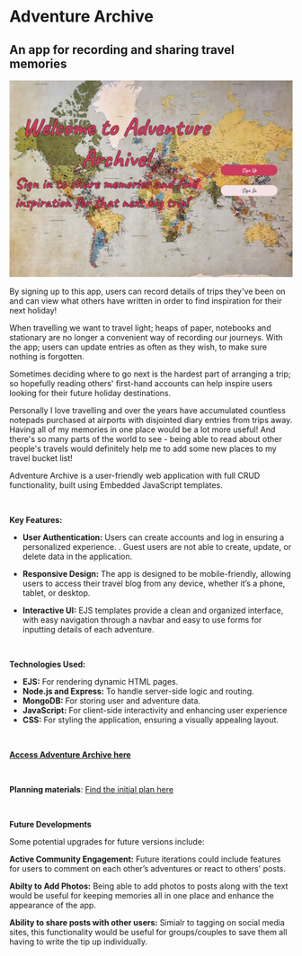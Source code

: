 # Adventure Archive
## An app for recording and sharing travel memories

![Adventure Archive Landing Page](public/assets/preview.png)

By signing up to this app, users can record details of trips they've been on and can view what others have written in order to find inspiration for their next holiday! 

When travelling we want to travel light; heaps of paper, notebooks and stationary are no longer a convenient way of recording our journeys. With the app; users can update entries as often as they wish, to make sure nothing is forgotten.

Sometimes deciding where to go next is the hardest part of arranging a trip; so hopefully reading others' first-hand accounts can help inspire users looking for their future holiday destinations.

Personally I love travelling and over the years have accumulated countless notepads purchased at airports with disjointed diary entries from trips away. Having all of my memories in one place would be a lot more useful! And there's so many parts of the world to see - being able to read about other people's travels would definitely help me to add some new places to my travel bucket list!

Adventure Archive is a user-friendly web application with full CRUD functionality, built using Embedded JavaScript templates. 

<br />

**Key Features:**

* **User Authentication:** Users can create accounts and log in ensuring a personalized experience. . Guest users are not able to create, update, or delete data in the application.


* **Responsive Design:** The app is designed to be mobile-friendly, allowing users to access their travel blog from any device, whether it’s a phone, tablet, or desktop.

* **Interactive UI:** EJS templates provide a clean and organized interface, with easy navigation through a navbar and easy to use forms for inputting details of each adventure.

<br />



**Technologies Used:**
* **EJS:** For rendering dynamic HTML pages.
* **Node.js and Express:** To handle server-side logic and routing.
* **MongoDB:** For storing user and adventure data.
* **JavaScript:** For client-side interactivity and enhancing user experience
* **CSS:** For styling the application, ensuring a visually appealing layout.


<br />


[**Access Adventure Archive here**](https://zoe-woodward.github.io//)

<br />

**Planning materials**:
[Find the initial plan here](https://trello.com/b/2bCST3uu/adventure-archive)

<br />


**Future Developments**

Some potential upgrades for future versions include:

**Active Community Engagement:** Future iterations could include features for users to comment on each other’s adventures or react to others' posts. 

**Abilty to Add Photos:** Being able to add photos to posts along with the text would be useful for keeping memories all in one place and enhance the appearance of the app.

**Ability to share posts with other users:** Simialr to tagging on social media sites, this functionality would be useful for groups/couples to save them all having to write the tip up individually. 





